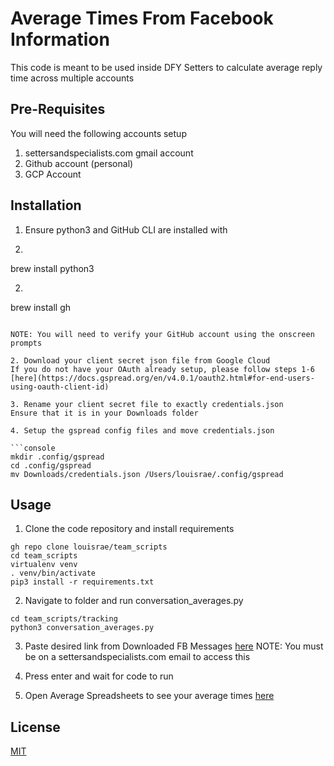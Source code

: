 # Average Times From Facebook Information

This code is meant to be used inside DFY Setters to calculate average reply time across multiple accounts

## Pre-Requisites

You will need the following accounts setup
1. settersandspecialists.com gmail account
2. Github account (personal)
3. GCP Account

## Installation

1. Ensure python3 and GitHub CLI are installed with

1. ```console
brew install python3


2. ```console
brew install gh
```

NOTE: You will need to verify your GitHub account using the onscreen prompts

2. Download your client secret json file from Google Cloud
If you do not have your OAuth already setup, please follow steps 1-6 [here](https://docs.gspread.org/en/v4.0.1/oauth2.html#for-end-users-using-oauth-client-id)

3. Rename your client secret file to exactly credentials.json
Ensure that it is in your Downloads folder

4. Setup the gspread config files and move credentials.json

```console
mkdir .config/gspread
cd .config/gspread
mv Downloads/credentials.json /Users/louisrae/.config/gspread
```

## Usage
1. Clone the code repository and install requirements

```console
gh repo clone louisrae/team_scripts
cd team_scripts
virtualenv venv
. venv/bin/activate
pip3 install -r requirements.txt
```

2. Navigate to folder and run conversation_averages.py

```console
cd team_scripts/tracking
python3 conversation_averages.py
```

3. Paste desired link from Downloaded FB Messages [here](https://drive.google.com/drive/u/0/folders/1sAMiZQtCjCh7RNMJhnMedPmuHynONfAs)
NOTE: You must be on a settersandspecialists.com email to access this

4. Press enter and wait for code to run

5. Open Average Spreadsheets to see your average times [here](https://docs.google.com/spreadsheets/d/1XxCMbAsBuR8TYDEIgclfcgmpH_v6xVmKB4JmG8yRqs0/edit#gid=323658950)

## License
[MIT](https://choosealicense.com/licenses/mit/)
